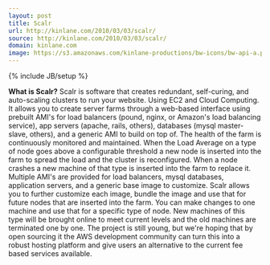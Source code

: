 ```yaml
---
layout: post
title: Scalr
url: http://kinlane.com/2010/03/03/scalr/
source: http://kinlane.com/2010/03/03/scalr/
domain: kinlane.com
image: https://s3.amazonaws.com/kinlane-productions/bw-icons/bw-api-a.png
---
```

{% include JB/setup %}<p>
     <strong>What is Scalr?</strong> Scalr is software that creates redundant, self-curing, and auto-scaling clusters to run your website. Using EC2 and Cloud Computing. It allows you to create server farms through a web-based interface using prebuilt AMI's for load balancers (pound, nginx, or Amazon's load balancing service), app servers (apache, rails, others), databases (mysql master-slave, others), and a generic AMI to build on top of. The health of the farm is continuously monitored and maintained. When the Load Average on a type of node goes above a configurable threshold a new node is inserted into the farm to spread the load and the cluster is reconfigured. When a node crashes a new machine of that type is inserted into the farm to replace it. Multiple AMI's are provided for load balancers, mysql databases, application servers, and a generic base image to customize. Scalr allows you to further customize each image, bundle the image and use that for future nodes that are inserted into the farm. You can make changes to one machine and use that for a specific type of node. New machines of this type will be brought online to meet current levels and the old machines are terminated one by one. The project is still young, but we're hoping that by open sourcing it the AWS development community can turn this into a robust hosting platform and give users an alternative to the current fee based services available.
</p>